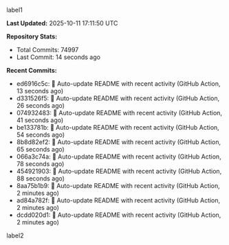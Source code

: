 
label1 
<!-- ACTIVITY_START -->
**Last Updated:** 2025-10-11 17:11:50 UTC

**Repository Stats:**
- Total Commits: 74997
- Last Commit: 14 seconds ago

**Recent Commits:**
- ed6916c5c: 🤖 Auto-update README with recent activity (GitHub Action, 13 seconds ago)
- d331526f5: 🤖 Auto-update README with recent activity (GitHub Action, 26 seconds ago)
- 074932483: 🤖 Auto-update README with recent activity (GitHub Action, 41 seconds ago)
- be133781b: 🤖 Auto-update README with recent activity (GitHub Action, 54 seconds ago)
- 8b8d82ef2: 🤖 Auto-update README with recent activity (GitHub Action, 65 seconds ago)
- 066a3c74a: 🤖 Auto-update README with recent activity (GitHub Action, 78 seconds ago)
- 454921903: 🤖 Auto-update README with recent activity (GitHub Action, 88 seconds ago)
- 8aa75b1b9: 🤖 Auto-update README with recent activity (GitHub Action, 2 minutes ago)
- ad84a782f: 🤖 Auto-update README with recent activity (GitHub Action, 2 minutes ago)
- dcdd020d1: 🤖 Auto-update README with recent activity (GitHub Action, 2 minutes ago)
<!-- ACTIVITY_END -->

label2

